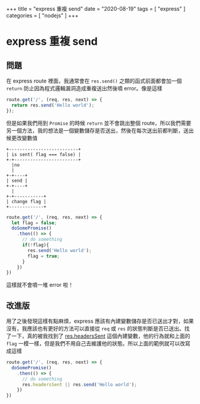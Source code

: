 +++
title = "express 重複 send"
date = "2020-08-19"
tags = [ "express" ]
categories = [ "nodejs" ]
+++

# express 重複 send
## 問題
在 express route 裡面，我通常會在 `res.send()` 之類的函式前面都會加一個 `return` 防止因為程式邏輯漏洞造成重複送出然後噴 error。像是這樣  
```js
route.get('/', (req, res, next) => {
  return res.send('Hello world');    
});
```

但是如果我們用到 `Promise` 的時候 `return` 並不會跳出整個 route，所以我們需要另一個方法，我的想法是一個變數儲存是否送出，然後在每次送出前都判斷，送出候更改變數值
```
+--------------------------+
| is sent( flag === false) |
+-+------------------------+
  |no   
  |     
+-+----+
| send |
+-+----+
  |
+-+-----------+
| change flag |
+-------------+
```
```js
route.get('/', (req, res, next) => {
  let flag = false;
  doSomePromise()
    .then(() => {
      // do something
      if(!flag){
        res.send('Hello world');
        flag = true;
      }
    })
})
```
這樣就不會噴一堆 error 啦！

## 改進版
用了之後發現這樣有點麻煩，express 應該有內建變數儲存是否已送出才對，如果沒有，我應該也有更好的方法可以直接從 `req` 或 `res` 的狀態判斷是否已送出。找了一下，真的被我找到了 [res.headersSent](https://expressjs.com/en/4x/api.html#res.headersSent) 這個內建變數，他的行為就和上面的 `flag` 一模一樣，但是我們不用自己去維護他的狀態。所以上面的範例就可以改寫成這樣  
```js
route.get('/', (req, res, next) => {
  doSomePromise()
    .then(() => {
      // do something
      res.headersSent || res.send('Hello world');
    })
})
```
